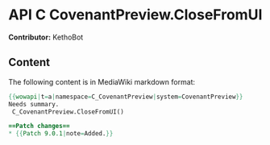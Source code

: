 # API C CovenantPreview.CloseFromUI

**Contributor:** KethoBot

## Content

The following content is in MediaWiki markdown format:

```mediawiki
{{wowapi|t=a|namespace=C_CovenantPreview|system=CovenantPreview}}
Needs summary.
 C_CovenantPreview.CloseFromUI()

==Patch changes==
* {{Patch 9.0.1|note=Added.}}
```